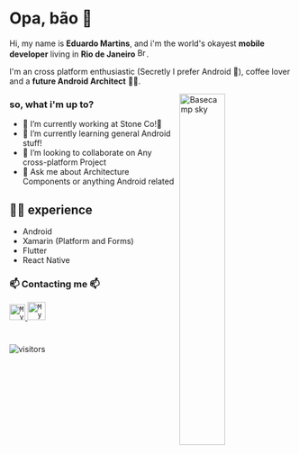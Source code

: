 # Opa, bão 👋

Hi, my name is **Eduardo Martins**, and i'm the world's okayest **mobile developer** living in **Rio de Janeiro** <img width="16" src="https://www.flaticon.com/svg/static/icons/svg/197/197386.svg" alt="Brazil" />.

I'm an cross platform enthusiastic (Secretly I prefer Android 🤫), coffee lover and a **future Android Architect** 💚💚.  

<img align="right" width="40%" src="https://media.giphy.com/media/kCVIL0CLNWv2E/giphy.gif" alt="Basecamp sky" />

### so, what i'm up to?

- 🔭 I’m currently working at Stone Co!💚
- 🌱 I’m currently learning general Android stuff!
- 👯 I’m looking to collaborate on Any cross-platform Project
- 💬 Ask me about Architecture Components or anything Android related

## 👨‍💻 experience
- Android
- Xamarin (Platform and Forms)
- Flutter
- React Native

### 📫 Contacting me 📫
<a href="https://www.linkedin.com/in/eduardomartinsl/">
  <code><img alt="My linkedin" width="28" src="https://www.flaticon.com/svg/static/icons/svg/1383/1383262.svg" /></code>
</a>

<a href="mailto:emartinslemos@gmail.com">
  <code><img alt="My e-mail" width="32" src="https://www.flaticon.com/svg/static/icons/svg/324/324123.svg" /></code>
</a>

#

![visitors](https://visitor-badge.glitch.me/badge?page_id=eduardomartinsl.eduardomartinsl)
